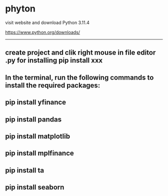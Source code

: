 # phyton
visit website and download Python 3.11.4 

https://www.python.org/downloads/

------------------------------------
 create project and clik right mouse in file editor  .py for installing pip install xxx
 -----------------------------------
In the terminal, run the following commands to install the required packages:
---------------------
pip install yfinance
----------------------
pip install pandas
----------------------
pip install matplotlib
----------------------
pip install mplfinance
----------------------
pip install ta
----------------------
pip install seaborn
----------------------
